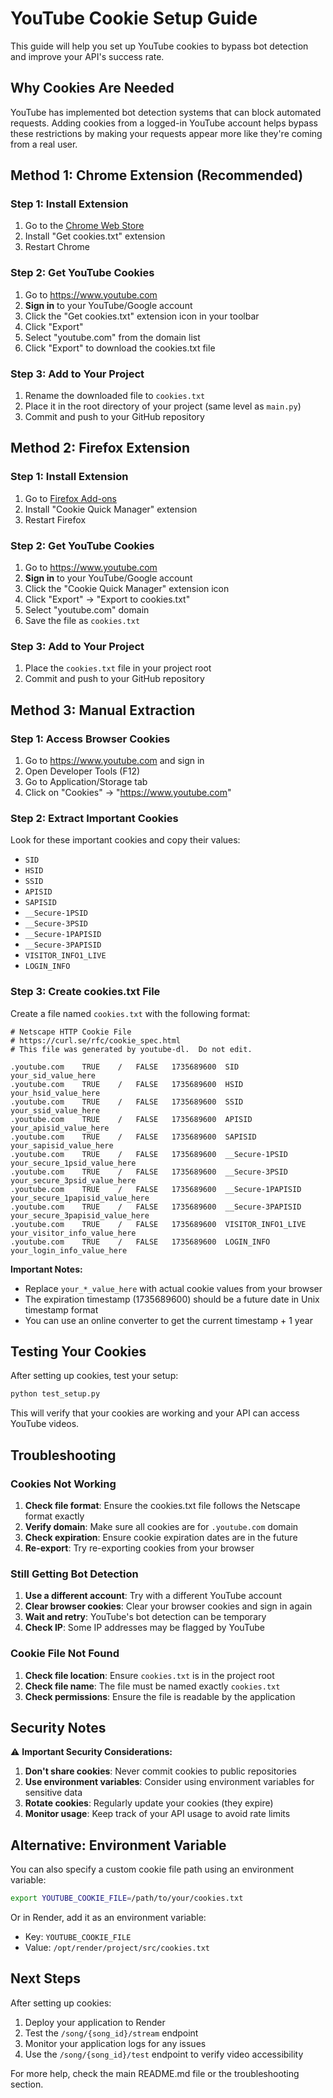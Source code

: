 # YouTube Cookie Setup Guide

This guide will help you set up YouTube cookies to bypass bot detection and improve your API's success rate.

## Why Cookies Are Needed

YouTube has implemented bot detection systems that can block automated requests. Adding cookies from a logged-in YouTube account helps bypass these restrictions by making your requests appear more like they're coming from a real user.

## Method 1: Chrome Extension (Recommended)

### Step 1: Install Extension
1. Go to the [Chrome Web Store](https://chrome.google.com/webstore/detail/get-cookiestxt/bgaddhkoddajcdgocldbbfleckgcbcid)
2. Install "Get cookies.txt" extension
3. Restart Chrome

### Step 2: Get YouTube Cookies
1. Go to https://www.youtube.com
2. **Sign in** to your YouTube/Google account
3. Click the "Get cookies.txt" extension icon in your toolbar
4. Click "Export" 
5. Select "youtube.com" from the domain list
6. Click "Export" to download the cookies.txt file

### Step 3: Add to Your Project
1. Rename the downloaded file to `cookies.txt`
2. Place it in the root directory of your project (same level as `main.py`)
3. Commit and push to your GitHub repository

## Method 2: Firefox Extension

### Step 1: Install Extension
1. Go to [Firefox Add-ons](https://addons.mozilla.org/en-US/firefox/addon/cookie-quick-manager/)
2. Install "Cookie Quick Manager" extension
3. Restart Firefox

### Step 2: Get YouTube Cookies
1. Go to https://www.youtube.com
2. **Sign in** to your YouTube/Google account
3. Click the "Cookie Quick Manager" extension icon
4. Click "Export" → "Export to cookies.txt"
5. Select "youtube.com" domain
6. Save the file as `cookies.txt`

### Step 3: Add to Your Project
1. Place the `cookies.txt` file in your project root
2. Commit and push to your GitHub repository

## Method 3: Manual Extraction

### Step 1: Access Browser Cookies
1. Go to https://www.youtube.com and sign in
2. Open Developer Tools (F12)
3. Go to Application/Storage tab
4. Click on "Cookies" → "https://www.youtube.com"

### Step 2: Extract Important Cookies
Look for these important cookies and copy their values:
- `SID`
- `HSID`
- `SSID`
- `APISID`
- `SAPISID`
- `__Secure-1PSID`
- `__Secure-3PSID`
- `__Secure-1PAPISID`
- `__Secure-3PAPISID`
- `VISITOR_INFO1_LIVE`
- `LOGIN_INFO`

### Step 3: Create cookies.txt File
Create a file named `cookies.txt` with the following format:

```
# Netscape HTTP Cookie File
# https://curl.se/rfc/cookie_spec.html
# This file was generated by youtube-dl.  Do not edit.

.youtube.com	TRUE	/	FALSE	1735689600	SID	your_sid_value_here
.youtube.com	TRUE	/	FALSE	1735689600	HSID	your_hsid_value_here
.youtube.com	TRUE	/	FALSE	1735689600	SSID	your_ssid_value_here
.youtube.com	TRUE	/	FALSE	1735689600	APISID	your_apisid_value_here
.youtube.com	TRUE	/	FALSE	1735689600	SAPISID	your_sapisid_value_here
.youtube.com	TRUE	/	FALSE	1735689600	__Secure-1PSID	your_secure_1psid_value_here
.youtube.com	TRUE	/	FALSE	1735689600	__Secure-3PSID	your_secure_3psid_value_here
.youtube.com	TRUE	/	FALSE	1735689600	__Secure-1PAPISID	your_secure_1papisid_value_here
.youtube.com	TRUE	/	FALSE	1735689600	__Secure-3PAPISID	your_secure_3papisid_value_here
.youtube.com	TRUE	/	FALSE	1735689600	VISITOR_INFO1_LIVE	your_visitor_info_value_here
.youtube.com	TRUE	/	FALSE	1735689600	LOGIN_INFO	your_login_info_value_here
```

**Important Notes:**
- Replace `your_*_value_here` with actual cookie values from your browser
- The expiration timestamp (1735689600) should be a future date in Unix timestamp format
- You can use an online converter to get the current timestamp + 1 year

## Testing Your Cookies

After setting up cookies, test your setup:

```bash
python test_setup.py
```

This will verify that your cookies are working and your API can access YouTube videos.

## Troubleshooting

### Cookies Not Working
1. **Check file format**: Ensure the cookies.txt file follows the Netscape format exactly
2. **Verify domain**: Make sure all cookies are for `.youtube.com` domain
3. **Check expiration**: Ensure cookie expiration dates are in the future
4. **Re-export**: Try re-exporting cookies from your browser

### Still Getting Bot Detection
1. **Use a different account**: Try with a different YouTube account
2. **Clear browser cookies**: Clear your browser cookies and sign in again
3. **Wait and retry**: YouTube's bot detection can be temporary
4. **Check IP**: Some IP addresses may be flagged by YouTube

### Cookie File Not Found
1. **Check file location**: Ensure `cookies.txt` is in the project root
2. **Check file name**: The file must be named exactly `cookies.txt`
3. **Check permissions**: Ensure the file is readable by the application

## Security Notes

⚠️ **Important Security Considerations:**

1. **Don't share cookies**: Never commit cookies to public repositories
2. **Use environment variables**: Consider using environment variables for sensitive data
3. **Rotate cookies**: Regularly update your cookies (they expire)
4. **Monitor usage**: Keep track of your API usage to avoid rate limits

## Alternative: Environment Variable

You can also specify a custom cookie file path using an environment variable:

```bash
export YOUTUBE_COOKIE_FILE=/path/to/your/cookies.txt
```

Or in Render, add it as an environment variable:
- Key: `YOUTUBE_COOKIE_FILE`
- Value: `/opt/render/project/src/cookies.txt`

## Next Steps

After setting up cookies:
1. Deploy your application to Render
2. Test the `/song/{song_id}/stream` endpoint
3. Monitor your application logs for any issues
4. Use the `/song/{song_id}/test` endpoint to verify video accessibility

For more help, check the main README.md file or the troubleshooting section.
